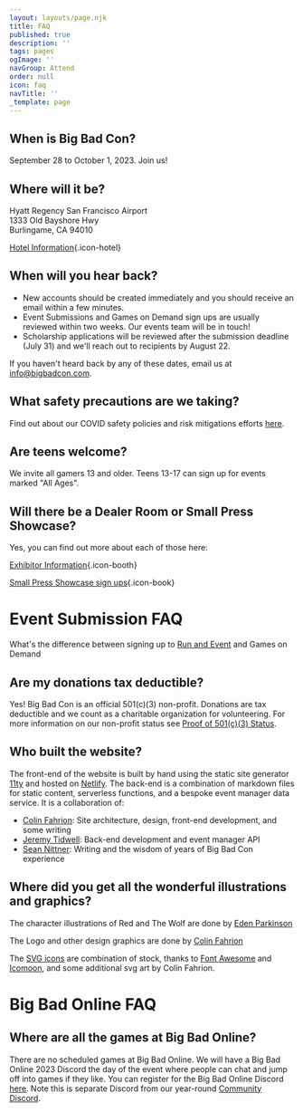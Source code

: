 ```yaml
---
layout: layouts/page.njk
title: FAQ
published: true
description: ''
tags: pages
ogImage: ''
navGroup: Attend
order: null
icon: faq
navTitle: ''
_template: page
---
```


## When is Big Bad Con?

September 28 to October 1, 2023. Join us!

## Where will it be?

Hyatt Regency San Francisco Airport\
1333 Old Bayshore Hwy\
Burlingame, CA 94010

<!--Big Bad Con Group Rate: $139/night ([booking link](https://www.hyatt.com/en-US/group-booking/SFOBU/G-BBC3)) -->

[Hotel Information](/hotel){.icon-hotel}

## When will you hear back?

* New accounts should be created immediately and you should receive an email within a few minutes.
* Event Submissions and Games on Demand sign ups are usually reviewed within two weeks. Our events team will be in touch!
* Scholarship applications will be reviewed after the submission deadline (July 31) and we'll reach out to recipients by August 22.

If you haven't heard back by any of these dates, email us at info@bigbadcon.com.

## What safety precautions are we taking?

Find out about our COVID safety policies and risk mitigations efforts [here](/public-health-policy).

## Are teens welcome?

We invite all gamers 13 and older. Teens 13-17 can sign up for events marked "All Ages".

## Will there be a Dealer Room or Small Press Showcase?

Yes, you can find out more about each of those here:

[Exhibitor Information](/exhibitor-information){.icon-booth}

[Small Press Showcase sign ups](/small-press-showcase){.icon-book}

# Event Submission FAQ

What's the difference between signing up to [Run and Event](https://www.bigbadcon.com/run-an-event/) and Games on Demand

## Are my donations tax deductible?

Yes! Big Bad Con is an official 501(c)(3) non-profit. Donations are tax deductible and we count as a charitable organization for volunteering. For more information on our non-profit status see [Proof of 501(c)(3) Status](/non-profit).

## Who built the website?

The front-end of the website is built by hand using the static site generator [11ty](https://www.11ty.dev) and hosted on [Netlify](https://www.netlify.com). The back-end is a combination of markdown files for static content, serverless functions, and a bespoke event manager data service. It is a collaboration of:

* [Colin Fahrion](/staff/#colin-fahrion): Site architecture, design, front-end development, and some writing
* [Jeremy Tidwell](/staff/#jeremy-tidwell): Back-end development and event manager API
* [Sean Nittner](/staff/#sean-nittner): Writing and the wisdom of years of Big Bad Con experience

## Where did you get all the wonderful illustrations and graphics?

The character illustrations of Red and The Wolf are done by [Eden Parkinson](https://eden-parkinson.com)

The Logo and other design graphics are done by [Colin Fahrion](/staff/#colin-fahrion)

The [SVG icons](/icons) are combination of stock, thanks to [Font Awesome](https://fontawesome.com/license) and [Icomoon](https://icomoon.io), and some additional svg art by Colin Fahrion.

# Big Bad Online FAQ

## Where are all the games at Big Bad Online?

There are no scheduled games at Big Bad Online. We will have a Big Bad Online 2023 Discord the day of the event where people can chat and jump off into games if they like. You can register for the Big Bad Online Discord [here](/register). Note this is separate Discord from our year-round [Community Discord](/community-discord).
